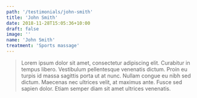 ```yaml
---
path: '/testimonials/john-smith'
title: 'John Smith'
date: 2018-11-28T15:05:36+10:00
draft: false
image: ''
name: 'John Smith'
treatment: 'Sports massage'
---
```


> Lorem ipsum dolor sit amet, consectetur adipiscing elit. Curabitur in tempus libero. Vestibulum pellentesque venenatis dictum. Proin eu turpis id massa sagittis porta ut at nunc. Nullam congue eu nibh sed dictum. Maecenas nec ultrices velit, at maximus ante. Fusce sed sapien dolor. Etiam semper diam sit amet ultrices venenatis. 
